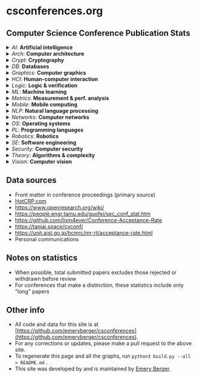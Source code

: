 # csconferences.org

## Computer Science Conference Publication Stats


<details>
<summary>
<em>AI</em>: <b>Artificial intelligence</b>
</summary>
<IMG SRC="https://github.com/emeryberger/csconferences/blob/main/graphs/AAAI.png?raw=true" WIDTH="500">
<IMG SRC="https://github.com/emeryberger/csconferences/blob/main/graphs/IJCAI.png?raw=true" WIDTH="500">
</details>

<details>
<summary>
<em>Arch</em>: <b>Computer architecture</b>
</summary>
<IMG SRC="https://github.com/emeryberger/csconferences/blob/main/graphs/ASPLOS.png?raw=true" WIDTH="500">
<IMG SRC="https://github.com/emeryberger/csconferences/blob/main/graphs/HPCA.png?raw=true" WIDTH="500">
<IMG SRC="https://github.com/emeryberger/csconferences/blob/main/graphs/ISCA.png?raw=true" WIDTH="500">
<IMG SRC="https://github.com/emeryberger/csconferences/blob/main/graphs/MICRO.png?raw=true" WIDTH="500">
</details>

<details>
<summary>
<em>Crypt</em>: <b>Cryptography</b>
</summary>
<IMG SRC="https://github.com/emeryberger/csconferences/blob/main/graphs/CRYPTO.png?raw=true" WIDTH="500">
<IMG SRC="https://github.com/emeryberger/csconferences/blob/main/graphs/EuroCrypt.png?raw=true" WIDTH="500">
</details>

<details>
<summary>
<em>DB</em>: <b>Databases</b>
</summary>
<IMG SRC="https://github.com/emeryberger/csconferences/blob/main/graphs/ICDE.png?raw=true" WIDTH="500">
<IMG SRC="https://github.com/emeryberger/csconferences/blob/main/graphs/PODS.png?raw=true" WIDTH="500">
<IMG SRC="https://github.com/emeryberger/csconferences/blob/main/graphs/SIGMOD.png?raw=true" WIDTH="500">
<IMG SRC="https://github.com/emeryberger/csconferences/blob/main/graphs/VLDB.png?raw=true" WIDTH="500">
</details>

<details>
<summary>
<em>Graphics</em>: <b>Computer graphics</b>
</summary>
<IMG SRC="https://github.com/emeryberger/csconferences/blob/main/graphs/SIGGRAPH.png?raw=true" WIDTH="500">
</details>

<details>
<summary>
<em>HCI</em>: <b>Human-computer interaction</b>
</summary>
<IMG SRC="https://github.com/emeryberger/csconferences/blob/main/graphs/CHI.png?raw=true" WIDTH="500">
</details>

<details>
<summary>
<em>Logic</em>: <b>Logic & verification</b>
</summary>
<IMG SRC="https://github.com/emeryberger/csconferences/blob/main/graphs/CAV.png?raw=true" WIDTH="500">
<IMG SRC="https://github.com/emeryberger/csconferences/blob/main/graphs/LICS.png?raw=true" WIDTH="500">
</details>

<details>
<summary>
<em>ML</em>: <b>Machine learning</b>
</summary>
<IMG SRC="https://github.com/emeryberger/csconferences/blob/main/graphs/ICLR.png?raw=true" WIDTH="500">
<IMG SRC="https://github.com/emeryberger/csconferences/blob/main/graphs/ICML.png?raw=true" WIDTH="500">
<IMG SRC="https://github.com/emeryberger/csconferences/blob/main/graphs/NeurIPS.png?raw=true" WIDTH="500">
</details>

<details>
<summary>
<em>Metrics</em>: <b>Measurement & perf. analysis</b>
</summary>
<IMG SRC="https://github.com/emeryberger/csconferences/blob/main/graphs/IMC.png?raw=true" WIDTH="500">
<IMG SRC="https://github.com/emeryberger/csconferences/blob/main/graphs/SIGMETRICS.png?raw=true" WIDTH="500">
</details>

<details>
<summary>
<em>Mobile</em>: <b>Mobile computing</b>
</summary>
<IMG SRC="https://github.com/emeryberger/csconferences/blob/main/graphs/MobiCom.png?raw=true" WIDTH="500">
</details>

<details>
<summary>
<em>NLP</em>: <b>Natural language processing</b>
</summary>
<IMG SRC="https://github.com/emeryberger/csconferences/blob/main/graphs/ACL.png?raw=true" WIDTH="500">
<IMG SRC="https://github.com/emeryberger/csconferences/blob/main/graphs/EMNLP.png?raw=true" WIDTH="500">
</details>

<details>
<summary>
<em>Networks</em>: <b>Computer networks</b>
</summary>
<IMG SRC="https://github.com/emeryberger/csconferences/blob/main/graphs/NSDI.png?raw=true" WIDTH="500">
<IMG SRC="https://github.com/emeryberger/csconferences/blob/main/graphs/SIGCOMM.png?raw=true" WIDTH="500">
</details>

<details>
<summary>
<em>OS</em>: <b>Operating systems</b>
</summary>
<IMG SRC="https://github.com/emeryberger/csconferences/blob/main/graphs/EuroSys.png?raw=true" WIDTH="500">
<IMG SRC="https://github.com/emeryberger/csconferences/blob/main/graphs/FAST.png?raw=true" WIDTH="500">
<IMG SRC="https://github.com/emeryberger/csconferences/blob/main/graphs/OSDI.png?raw=true" WIDTH="500">
<IMG SRC="https://github.com/emeryberger/csconferences/blob/main/graphs/SOSP.png?raw=true" WIDTH="500">
<IMG SRC="https://github.com/emeryberger/csconferences/blob/main/graphs/USENIX-ATC.png?raw=true" WIDTH="500">
</details>

<details>
<summary>
<em>PL</em>: <b>Programming languages</b>
</summary>
<IMG SRC="https://github.com/emeryberger/csconferences/blob/main/graphs/CC.png?raw=true" WIDTH="500">
<IMG SRC="https://github.com/emeryberger/csconferences/blob/main/graphs/CGO.png?raw=true" WIDTH="500">
<IMG SRC="https://github.com/emeryberger/csconferences/blob/main/graphs/ECOOP.png?raw=true" WIDTH="500">
<IMG SRC="https://github.com/emeryberger/csconferences/blob/main/graphs/ICFP.png?raw=true" WIDTH="500">
<IMG SRC="https://github.com/emeryberger/csconferences/blob/main/graphs/ISMM.png?raw=true" WIDTH="500">
<IMG SRC="https://github.com/emeryberger/csconferences/blob/main/graphs/OOPSLA.png?raw=true" WIDTH="500">
<IMG SRC="https://github.com/emeryberger/csconferences/blob/main/graphs/PLDI.png?raw=true" WIDTH="500">
<IMG SRC="https://github.com/emeryberger/csconferences/blob/main/graphs/POPL.png?raw=true" WIDTH="500">
<IMG SRC="https://github.com/emeryberger/csconferences/blob/main/graphs/PPoPP.png?raw=true" WIDTH="500">
</details>

<details>
<summary>
<em>Robotics</em>: <b>Robotics</b>
</summary>
<IMG SRC="https://github.com/emeryberger/csconferences/blob/main/graphs/ICRA.png?raw=true" WIDTH="500">
<IMG SRC="https://github.com/emeryberger/csconferences/blob/main/graphs/IROS.png?raw=true" WIDTH="500">
</details>

<details>
<summary>
<em>SE</em>: <b>Software engineering</b>
</summary>
<IMG SRC="https://github.com/emeryberger/csconferences/blob/main/graphs/ASE.png?raw=true" WIDTH="500">
<IMG SRC="https://github.com/emeryberger/csconferences/blob/main/graphs/FSE.png?raw=true" WIDTH="500">
<IMG SRC="https://github.com/emeryberger/csconferences/blob/main/graphs/ICSE.png?raw=true" WIDTH="500">
<IMG SRC="https://github.com/emeryberger/csconferences/blob/main/graphs/ISSTA.png?raw=true" WIDTH="500">
</details>

<details>
<summary>
<em>Security</em>: <b>Computer security</b>
</summary>
<IMG SRC="https://github.com/emeryberger/csconferences/blob/main/graphs/CCS.png?raw=true" WIDTH="500">
<IMG SRC="https://github.com/emeryberger/csconferences/blob/main/graphs/NDSS.png?raw=true" WIDTH="500">
<IMG SRC="https://github.com/emeryberger/csconferences/blob/main/graphs/Oakland.png?raw=true" WIDTH="500">
<IMG SRC="https://github.com/emeryberger/csconferences/blob/main/graphs/UsenixSec.png?raw=true" WIDTH="500">
</details>

<details>
<summary>
<em>Theory</em>: <b>Algorithms & complexity</b>
</summary>
<IMG SRC="https://github.com/emeryberger/csconferences/blob/main/graphs/FOCS.png?raw=true" WIDTH="500">
<IMG SRC="https://github.com/emeryberger/csconferences/blob/main/graphs/SODA.png?raw=true" WIDTH="500">
<IMG SRC="https://github.com/emeryberger/csconferences/blob/main/graphs/STOC.png?raw=true" WIDTH="500">
</details>

<details>
<summary>
<em>Vision</em>: <b>Computer vision</b>
</summary>
<IMG SRC="https://github.com/emeryberger/csconferences/blob/main/graphs/CVPR.png?raw=true" WIDTH="500">
<IMG SRC="https://github.com/emeryberger/csconferences/blob/main/graphs/ECCV.png?raw=true" WIDTH="500">
<IMG SRC="https://github.com/emeryberger/csconferences/blob/main/graphs/ICCV.png?raw=true" WIDTH="500">
</details>


## Data sources

* Front matter in conference proceedings (primary source)
* [HotCRP.com](https://hotcrp.com)
* https://www.openresearch.org/wiki/
* https://people.engr.tamu.edu/guofei/sec_conf_stat.htm
* https://github.com/lixin4ever/Conference-Acceptance-Rate
* https://taniai.space/cvconf/
* https://unit.aist.go.jp/hcmrc/mr-rt/acceptance-rate.html
* Personal communications

## Notes on statistics

* When possible, total submitted papers excludes those rejected or withdrawn before review
* For conferences that make a distinction, these statistics include only "long" papers

## Other info

* All code and data for this site is at [https://github.com/emeryberger/csconferences](https://github.com/emeryberger/csconferences).
* For any corrections or updates, please make a pull request to the above site.
* To regenerate this page and all the graphs, run `python3 build.py --all > README.md` .
* This site was developed by and is maintained by [Emery Berger](https://github.com/emeryberger).

